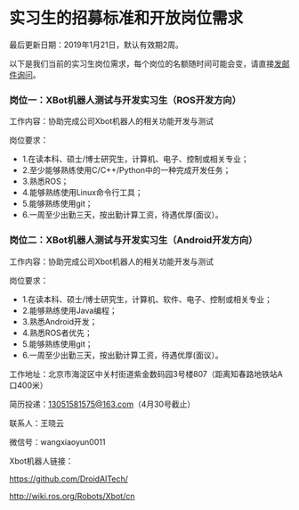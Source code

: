 实习生的招募标准和开放岗位需求
=========================

最后更新日期：2019年1月21日，默认有效期2周。

以下是我们当前的实习生岗位需求，每个岗位的名额随时间可能会变，请直接[发邮件询问](mailto:wuwei@droid.ac.cn)。

### 岗位一：XBot机器人测试与开发实习生（ROS开发方向） 

工作内容：协助完成公司Xbot机器人的相关功能开发与测试

岗位要求：
- 1.在读本科、硕士/博士研究生，计算机、电子、控制或相关专业；
- 2.至少能够熟练使用C/C++/Python中的一种完成开发任务；
- 3.熟悉ROS；
- 4.能够熟练使用Linux命令行工具；
- 5.能够熟练使用git；
- 6.一周至少出勤三天，按出勤计算工资，待遇优厚(面议）。


### 岗位二：XBot机器人测试与开发实习生（Android开发方向） 

工作内容：协助完成公司Xbot机器人的相关功能开发与测试

岗位要求：
- 1.在读本科、硕士/博士研究生，计算机、软件、电子、控制或相关专业；
- 2.能够熟练使用Java编程；
- 3.熟悉Android开发；
- 4.熟悉ROS者优先；
- 5.能够熟练使用git；
- 6.一周至少出勤三天，按出勤计算工资，待遇优厚(面议）。


工作地址：北京市海淀区中关村街道紫金数码园3号楼807（距离知春路地铁站A口400米）

简历投递：13051581575@163.com（4月30号截止）

联系人：王晓云

微信号：wangxiaoyun0011

Xbot机器人链接：

https://github.com/DroidAITech/

http://wiki.ros.org/Robots/Xbot/cn

